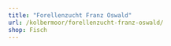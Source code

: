```yaml
---
title: "Forellenzucht Franz Oswald"
url: /kolbermoor/forellenzucht-franz-oswald/
shop: Fisch
---
```

